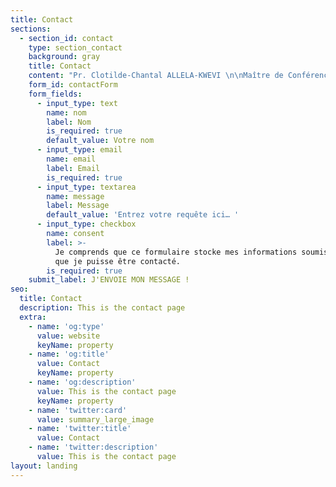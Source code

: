 ```yaml
---
title: Contact
sections:
  - section_id: contact
    type: section_contact
    background: gray
    title: Contact
    content: "Pr. Clotilde-Chantal ALLELA-KWEVI \n\nMaître de Conférences, Art et Littérature hispano-américains <br>Université Omar Bongo <br> Faculté de Lettres et Sciences Humaines <br> Département\_ d’Etudes Ibériques et Latino-américaines <br> BP: 17004 | Tél: (+241) 01-73-76-42 <br> Libreville (GABON) <br>\n<yachadee1208@gmail.com> <br> <clotilde.allela@yahoo.com>\n\n"
    form_id: contactForm
    form_fields:
      - input_type: text
        name: nom
        label: Nom
        is_required: true
        default_value: Votre nom
      - input_type: email
        name: email
        label: Email
        is_required: true
      - input_type: textarea
        name: message
        label: Message
        default_value: 'Entrez votre requête ici… '
      - input_type: checkbox
        name: consent
        label: >-
          Je comprends que ce formulaire stocke mes informations soumises afin
          que je puisse être contacté.
        is_required: true
    submit_label: J'ENVOIE MON MESSAGE !
seo:
  title: Contact
  description: This is the contact page
  extra:
    - name: 'og:type'
      value: website
      keyName: property
    - name: 'og:title'
      value: Contact
      keyName: property
    - name: 'og:description'
      value: This is the contact page
      keyName: property
    - name: 'twitter:card'
      value: summary_large_image
    - name: 'twitter:title'
      value: Contact
    - name: 'twitter:description'
      value: This is the contact page
layout: landing
---
```

